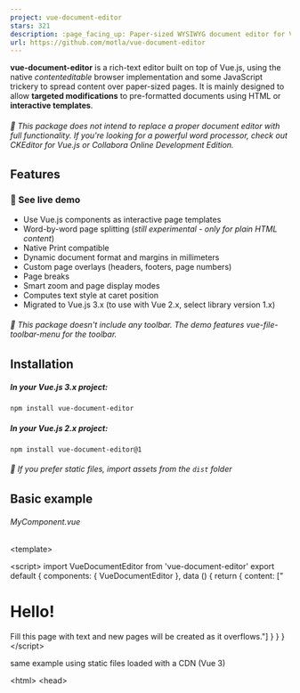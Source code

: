 ```yaml
---
project: vue-document-editor
stars: 321
description: :page_facing_up: Paper-sized WYSIWYG document editor for Vue apps
url: https://github.com/motla/vue-document-editor
---
```


**vue-document-editor** is a rich-text editor built on top of Vue.js, using the native _contenteditable_ browser implementation and some JavaScript trickery to spread content over paper-sized pages. It is mainly designed to allow **targeted modifications** to pre-formatted documents using HTML or **interactive templates**.

###### 💬 This package does not intend to replace a proper document editor with full functionality. If you're looking for a powerful word processor, check out CKEditor for Vue.js or Collabora Online Development Edition.

Features
--------

### 🚀 See live demo

-   Use Vue.js components as interactive page templates
-   Word-by-word page splitting (_still experimental - only for plain HTML content_)
-   Native Print compatible
-   Dynamic document format and margins in millimeters
-   Custom page overlays (headers, footers, page numbers)
-   Page breaks
-   Smart zoom and page display modes
-   Computes text style at caret position
-   Migrated to Vue.js 3.x (to use with Vue 2.x, select library version 1.x)

###### 💬 This package doesn't include any toolbar. The demo features vue-file-toolbar-menu for the toolbar.

Installation
------------

##### In your Vue.js 3.x project:

```
npm install vue-document-editor
```

##### In your Vue.js 2.x project:

```
npm install vue-document-editor@1
```

###### 💬 If you prefer static files, import assets from the `dist` folder

Basic example
-------------

###### MyComponent.vue

<template\>
  <div style\="font-family: Avenir, sans-serif"\>
    <vue-document-editor v-model:content\="content" /> <!-- Vue 3 syntax \-->
    <!-- <vue-document-editor :content.sync="content" /> \--> <!-- Vue 2 syntax \-->
  </div\>
</template\>

<script\>
import VueDocumentEditor from 'vue-document-editor'
export default {
  components: { VueDocumentEditor },
  data () {
    return { 
      content: \["<h1>Hello!</h1>Fill this page with text and new pages will be created as it overflows."\]
    }
  }
}
</script\>

same example using static files loaded with a CDN (Vue 3)

<html\>
<head\>
  <script src\="https://cdn.jsdelivr.net/npm/vue@3/dist/vue.global.prod.js"\></script\>
  <script src\="https://cdn.jsdelivr.net/npm/vue-document-editor@2/dist/VueDocumentEditor.umd.min.js"\></script\>
  <link href\="https://cdn.jsdelivr.net/npm/vue-document-editor@2/dist/VueDocumentEditor.css" rel\="stylesheet"\>
</head\>
<body\>
  <div id\="app"\>
    <div style\="font-family: Avenir, sans-serif"\>
      <vue-document-editor v-model:content\="content" />
    </div\>
  </div\>
  <script\>
  const app \= Vue.createApp({
    components: { VueDocumentEditor },
    data () {
      return { 
        content: \["<h1>Hello!</h1>Fill this page with text and new pages will be created as it overflows."\]
      }
    }
  }).mount('#app');
  </script\>
</body\>
</html\>

same example using static files loaded with a CDN (Vue 2)

<html\>
<head\>
  <script src\="https://cdn.jsdelivr.net/npm/vue@2/dist/vue.js"\></script\>
  <script src\="https://cdn.jsdelivr.net/npm/vue-document-editor@1/dist/VueDocumentEditor.umd.min.js"\></script\>
  <link href\="https://cdn.jsdelivr.net/npm/vue-document-editor@1/dist/VueDocumentEditor.css" rel\="stylesheet"\>
</head\>
<body\>
  <div id\="app"\>
    <div style\="font-family: Avenir, sans-serif"\>
      <vue-document-editor :content.sync\="content" />
    </div\>
  </div\>
  <script\>
  var app \= new Vue({
    el: '#app',
    components: { VueDocumentEditor },
    data () {
      return { 
        content: \["<h1>Hello!</h1>Fill this page with text and new pages will be created as it overflows."\]
      }
    }
  })
  </script\>
</body\>
</html\>

Complete example
----------------

See the Demo.vue file and the InvoiceTemplate.ce.vue file corresponding to the live demo.

API
---

For the list of props, data and styling variables: **📘 read the API**.

Known issues / limitations
--------------------------

-   **Undo / Redo**: Native undo/redo needs to be rewritten as the split mechanism modifies the HTML content at every input, so the navigator is lost. You have to implement it yourself by watching `content` updates and storing them in a stack, then restoring them. Demo.vue implements this. Also your interactive templates need to have a custom undo/redo management if their editable fields are not synced with the `content`.
-   **Performance**: For now, large texts must be divided into multiple paragraphs and large page numbers can slow down the entire document (see Issue 14).
-   **Safari print**: Safari adds print margins unless you choose a borderless paper format in the print box. This has to be done manually. I guess there is no workaround for this issue yet.
-   **Tables, images**: Image/table placement and sizing is not included. You can implement it specifically for your needs. However, table rows split fine over multiple pages.
-   **Page splitting doesn't work with Vue page templates**: This library cannot act on the content managed by Vue (like .vue page templates), because then Vue is lost and the template pages are no longer interactive. The only choice you have is writing plain HTML in the content instead of using .vue templates. You can do interactivity by using HTML elements with the attributes `contenteditable="false"` and `onclick="..."` containing your own JavaScript code.

Project development
-------------------

-   `npm run serve` compiles, serves and hot-reloads demo for development
-   `npm run build` compiles and minifies production files and demo

Licensing
---------

Copyright (c) 2020 Romain Lamothe, MIT License

